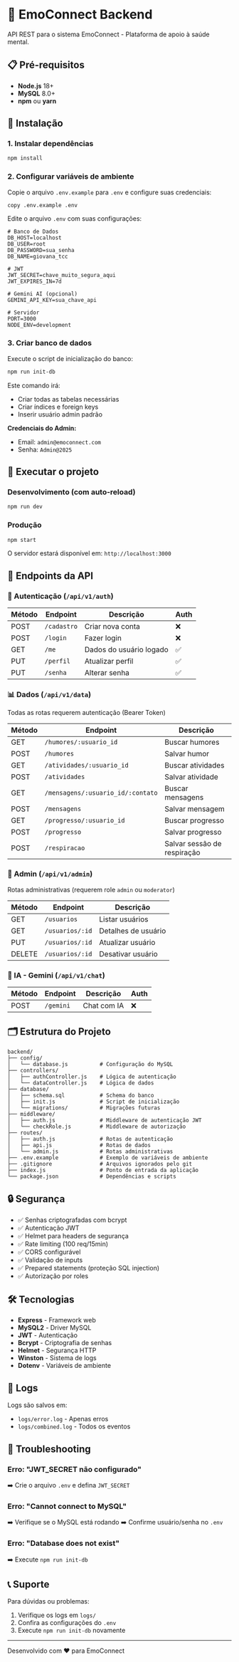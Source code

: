 # 🧠 EmoConnect Backend

API REST para o sistema EmoConnect - Plataforma de apoio à saúde mental.

## 📋 Pré-requisitos

- **Node.js** 18+
- **MySQL** 8.0+
- **npm** ou **yarn**

## 🚀 Instalação

### 1. Instalar dependências

```bash
npm install
```

### 2. Configurar variáveis de ambiente

Copie o arquivo `.env.example` para `.env` e configure suas credenciais:

```bash
copy .env.example .env
```

Edite o arquivo `.env` com suas configurações:

```env
# Banco de Dados
DB_HOST=localhost
DB_USER=root
DB_PASSWORD=sua_senha
DB_NAME=giovana_tcc

# JWT
JWT_SECRET=chave_muito_segura_aqui
JWT_EXPIRES_IN=7d

# Gemini AI (opcional)
GEMINI_API_KEY=sua_chave_api

# Servidor
PORT=3000
NODE_ENV=development
```

### 3. Criar banco de dados

Execute o script de inicialização do banco:

```bash
npm run init-db
```

Este comando irá:

- Criar todas as tabelas necessárias
- Criar índices e foreign keys
- Inserir usuário admin padrão

**Credenciais do Admin:**

- Email: `admin@emoconnect.com`
- Senha: `Admin@2025`

## 🏃 Executar o projeto

### Desenvolvimento (com auto-reload)

```bash
npm run dev
```

### Produção

```bash
npm start
```

O servidor estará disponível em: `http://localhost:3000`

## 📡 Endpoints da API

### 🔐 Autenticação (`/api/v1/auth`)

| Método | Endpoint    | Descrição               | Auth |
| ------ | ----------- | ----------------------- | ---- |
| POST   | `/cadastro` | Criar nova conta        | ❌   |
| POST   | `/login`    | Fazer login             | ❌   |
| GET    | `/me`       | Dados do usuário logado | ✅   |
| PUT    | `/perfil`   | Atualizar perfil        | ✅   |
| PUT    | `/senha`    | Alterar senha           | ✅   |

### 📊 Dados (`/api/v1/data`)

Todas as rotas requerem autenticação (Bearer Token)

| Método | Endpoint                          | Descrição                   |
| ------ | --------------------------------- | --------------------------- |
| GET    | `/humores/:usuario_id`            | Buscar humores              |
| POST   | `/humores`                        | Salvar humor                |
| GET    | `/atividades/:usuario_id`         | Buscar atividades           |
| POST   | `/atividades`                     | Salvar atividade            |
| GET    | `/mensagens/:usuario_id/:contato` | Buscar mensagens            |
| POST   | `/mensagens`                      | Salvar mensagem             |
| GET    | `/progresso/:usuario_id`          | Buscar progresso            |
| POST   | `/progresso`                      | Salvar progresso            |
| POST   | `/respiracao`                     | Salvar sessão de respiração |

### 👥 Admin (`/api/v1/admin`)

Rotas administrativas (requerem role `admin` ou `moderator`)

| Método | Endpoint        | Descrição           |
| ------ | --------------- | ------------------- |
| GET    | `/usuarios`     | Listar usuários     |
| GET    | `/usuarios/:id` | Detalhes de usuário |
| PUT    | `/usuarios/:id` | Atualizar usuário   |
| DELETE | `/usuarios/:id` | Desativar usuário   |

### 🤖 IA - Gemini (`/api/v1/chat`)

| Método | Endpoint  | Descrição   | Auth |
| ------ | --------- | ----------- | ---- |
| POST   | `/gemini` | Chat com IA | ❌   |

## 🗂️ Estrutura do Projeto

```
backend/
├── config/
│   └── database.js          # Configuração do MySQL
├── controllers/
│   ├── authController.js    # Lógica de autenticação
│   └── dataController.js    # Lógica de dados
├── database/
│   ├── schema.sql           # Schema do banco
│   ├── init.js              # Script de inicialização
│   └── migrations/          # Migrações futuras
├── middleware/
│   ├── auth.js              # Middleware de autenticação JWT
│   └── checkRole.js         # Middleware de autorização
├── routes/
│   ├── auth.js              # Rotas de autenticação
│   ├── api.js               # Rotas de dados
│   └── admin.js             # Rotas administrativas
├── .env.example             # Exemplo de variáveis de ambiente
├── .gitignore               # Arquivos ignorados pelo git
├── index.js                 # Ponto de entrada da aplicação
└── package.json             # Dependências e scripts
```

## 🔒 Segurança

- ✅ Senhas criptografadas com bcrypt
- ✅ Autenticação JWT
- ✅ Helmet para headers de segurança
- ✅ Rate limiting (100 req/15min)
- ✅ CORS configurável
- ✅ Validação de inputs
- ✅ Prepared statements (proteção SQL injection)
- ✅ Autorização por roles

## 🛠️ Tecnologias

- **Express** - Framework web
- **MySQL2** - Driver MySQL
- **JWT** - Autenticação
- **Bcrypt** - Criptografia de senhas
- **Helmet** - Segurança HTTP
- **Winston** - Sistema de logs
- **Dotenv** - Variáveis de ambiente

## 📝 Logs

Logs são salvos em:

- `logs/error.log` - Apenas erros
- `logs/combined.log` - Todos os eventos

## 🐛 Troubleshooting

### Erro: "JWT_SECRET não configurado"

➡️ Crie o arquivo `.env` e defina `JWT_SECRET`

### Erro: "Cannot connect to MySQL"

➡️ Verifique se o MySQL está rodando
➡️ Confirme usuário/senha no `.env`

### Erro: "Database does not exist"

➡️ Execute `npm run init-db`

## 📞 Suporte

Para dúvidas ou problemas:

1. Verifique os logs em `logs/`
2. Confira as configurações do `.env`
3. Execute `npm run init-db` novamente

---

Desenvolvido com ❤️ para EmoConnect
